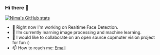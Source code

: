 ### Hi there 👋

[![Nima's GitHub stats](https://github-readme-stats.vercel.app/api?username=NimaSamadi007&theme=swift)](https://github.com/anuraghazra/github-readme-stats)

<!--
**NimaSamadi007/NimaSamadi007** is a ✨ _special_ ✨ repository because its `README.md` (this file) appears on your GitHub profile.
-->

- 🔭 Right now I’m working on Realtime Face Detection.
- 🌱 I’m currently learning image processing and machine learning.
- 👯 I would like to collaborate on an open source copmuter vision project for fun :)
- 📫 How to reach me: [Email](nbr.smd@gmail.com)
